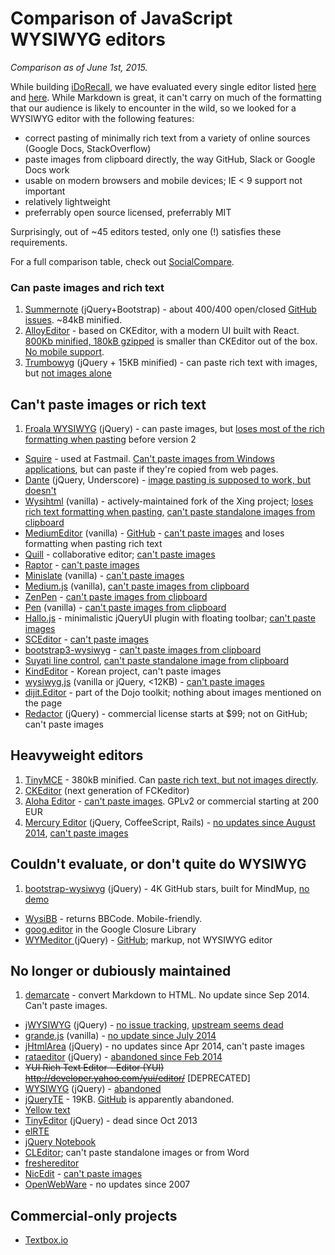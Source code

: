 # Comparison of JavaScript WYSIWYG editors

*Comparison as of June 1st, 2015.*

While building [iDoRecall](http://idorecall.com), we have evaluated every single editor listed [here](https://github.com/cheeaun/mooeditable/wiki/Comparison-of-Javascript-WYSIWYG-editors) and [here](http://designhuntr.com/jquery-text-editor-plugins/). While Markdown is great, it can't carry on much of the formatting that our audience is likely to encounter in the wild, so we looked for a WYSIWYG editor with the following features:

* correct pasting of minimally rich text from a variety of online sources (Google Docs, StackOverflow)
* paste images from clipboard directly, the way GitHub, Slack or Google Docs work
* usable on modern browsers and mobile devices; IE < 9 support not important
* relatively lightweight
* preferrably open source licensed, preferrably MIT

Surprisingly, out of ~45 editors tested, only one (!) satisfies these requirements.

For a full comparison table, check out [SocialCompare](http://socialcompare.com/en/comparison/javascript-online-rich-text-editors).

### Can paste images and rich text

1. [Summernote](http://summernote.org) (jQuery+Bootstrap) - about 400/400 open/closed [GitHub issues](https://github.com/summernote/summernote/issues). ~84kB minified.
2. [AlloyEditor](http://alloyeditor.com/demo/) - based on CKEditor, with a modern UI built with React. [800Kb minified, 180kB gzipped](https://github.com/liferay/alloy-editor/issues/229) is smaller than CKEditor out of the box. [No mobile support](https://github.com/liferay/alloy-editor/issues/226).
3. [Trumbowyg](http://alex-d.github.io/Trumbowyg/) (jQuery + 15KB minified) - can paste rich text with images, but [not images alone](https://github.com/Alex-D/Trumbowyg/issues/135)

## Can't paste images or rich text

1. [Froala WYSIWYG](https://froala.com/wysiwyg-editor) (jQuery) - can paste images, but [loses most of the rich formatting when pasting](https://github.com/froala/wysiwyg-editor/issues/552) before version 2
- [Squire](http://neilj.github.io/Squire/) - used at Fastmail. [Can't paste images from Windows applications](https://github.com/neilj/Squire/issues/93), but can paste if they're copied from web pages.
- [Dante](https://github.com/michelson/Dante) (jQuery, Underscore) - [image pasting is supposed to work, but doesn't](https://github.com/michelson/Dante/issues/33)
- [Wysihtml](http://wysihtml.com/) (vanilla) - actively-maintained fork of the Xing project; [loses rich text formatting when pasting](https://github.com/Voog/wysihtml/issues/180), [can't paste standalone images from clipboard](https://github.com/Voog/wysihtml/issues/163)
- [MediumEditor](https://yabwe.github.io/medium-editor/) (vanilla) - [GitHub](https://github.com/yabwe/medium-editor) - [can't paste images](https://github.com/yabwe/medium-editor/issues/657) and loses formatting when pasting rich text
- [Quill](http://quilljs.com/) - collaborative editor; [can't paste images](https://github.com/quilljs/quill/issues/137)
- [Raptor](http://www.raptor-editor.com/) - [can't paste images](https://github.com/PANmedia/raptor-editor/issues/56)
- [Minislate](https://github.com/olivier-m/minislate/) (vanilla) - [can't paste images](https://github.com/olivier-m/minislate/issues/7)
- [Medium.js](https://github.com/jakiestfu/Medium.js/) (vanilla), [can't paste images from clipboard](https://github.com/jakiestfu/Medium.js/issues/102)
- [ZenPen](http://zenpen.io) - [can't paste images from clipboard](https://github.com/tholman/zenpen/issues/119)
- [Pen](https://github.com/sofish/pen) (vanilla) - [can't paste images from clipboard](https://github.com/sofish/pen/issues/151)
- [Hallo.js](http://hallojs.org/) - minimalistic jQueryUI plugin with floating toolbar; [can't paste images](https://github.com/bergie/hallo/issues/234)
- [SCEditor](http://www.sceditor.com/) - [can't paste images](https://github.com/samclarke/SCEditor/issues/386)
- [bootstrap3-wysiwyg](http://bootstrap-wysiwyg.github.io/bootstrap3-wysiwyg/) - [can't paste images from clipboard](https://github.com/bootstrap-wysiwyg/bootstrap3-wysiwyg/issues/143)
- [Suyati line control](https://github.com/suyati/line-control/), [can't paste standalone image from clipboard](https://github.com/suyati/line-control/issues/26)
- [KindEditor](https://github.com/kindsoft/kindeditor/issues/184) - Korean project, can't paste images
- [wysiwyg.js](http://wysiwygjs.github.io/) (vanilla or jQuery, <12KB) - [can't paste images](https://github.com/wysiwygjs/wysiwyg.js/issues/33)
- [dijit.Editor](http://dojotoolkit.org/reference-guide/1.10/dijit/Editor.html) - part of the Dojo toolkit; nothing about images mentioned on the page
- [Redactor](http://imperavi.com/redactor/) (jQuery) - commercial license starts at $99; not on GitHub; can't paste images


## Heavyweight editors

1. [TinyMCE](http://tinymce.com/) - 380kB minified. Can [paste rich text, but not images directly](http://www.tinymce.com/develop/bugtracker_view.php?id=7537).
2. [CKEditor](http://ckeditor.com/) (next generation of FCKeditor)
3. [Aloha Editor](http://aloha-editor.com/) - [can't paste images](https://github.com/alohaeditor/Aloha-Editor/issues/1408). GPLv2 or commercial starting at 200 EUR
4. [Mercury Editor](http://jejacks0n.github.com/mercury/) (jQuery, CoffeeScript, Rails) - [no updates since August 2014](https://github.com/jejacks0n/mercury/issues/478), [can't paste images](https://github.com/jejacks0n/mercury/issues/480)


## Couldn't evaluate, or don't quite do WYSIWYG

1. [bootstrap-wysiwyg](https://github.com/mindmup/bootstrap-wysiwyg/) (jQuery) - 4K GitHub stars, built for MindMup, [no demo](https://github.com/steveathon/bootstrap-wysiwyg/issues/39)
- [WysiBB](https://github.com/wbb/WysiBB) - returns BBCode. Mobile-friendly.
- [goog.editor](https://github.com/google/closure-library/tree/master/closure/goog/demos/editor) in the Google Closure Library
- [WYMeditor ](http://wymeditor.github.io/wymeditor/) (jQuery) - [GitHub](https://github.com/wymeditor/wymeditor); markup, not WYSIWYG editor


## No longer or dubiously maintained

1. [demarcate](https://github.com/will-hart/demarcate.js/issues/41) - convert Markdown to HTML. No update since Sep 2014. Can't paste images.
- [jWYSIWYG](https://github.com/akzhan/jwysiwyg/) (jQuery) - [no issue tracking](https://github.com/akzhan/jwysiwyg/pull/23), [upstream seems dead](https://github.com/jwysiwyg/jwysiwyg/issues/317)
- [grande.js](https://github.com/mduvall/grande.js) (vanilla) - [no update since July 2014](https://github.com/mduvall/grande.js/issues/79)
- [jHtmlArea](http://jhtmlarea.codeplex.com/) (jQuery) - no updates since Apr 2014, can't paste images
- [rataeditor](http://github.com/jfuentesa/rataeditor) (jQuery) - [abandoned since Feb 2014](https://github.com/jfuentesa/rataeditor/issues/2)
- ~~YUI Rich Text Editor - Editor (YUI) http://developer.yahoo.com/yui/editor/~~ [DEPRECATED]
- [WYSIWYG](http://maccman.github.com/wysiwyg/) (jQuery) - [abandoned](https://github.com/maccman/wysiwyg/issues/3)
- [jQueryTE](http://jqueryte.com/) - 19KB. [GitHub](http://jqueryte.com/) is apparently abandoned.
- [Yellow text](https://github.com/stefanvermaas/yellow-text/issues/36)
- [TinyEditor](https://github.com/jessegreathouse/TinyEditor/) (jQuery) - dead since Oct 2013
- [elRTE](https://github.com/Studio-42/elRTE/issues/15)
- [jQuery Notebook](https://github.com/raphaelcruzeiro/jquery-notebook/issues/125)
- [CLEditor](https://groups.google.com/forum/#!topic/cleditor/npHzAY9RbD4); can't paste standalone images or from Word
- [freshereditor](https://github.com/mquan/freshereditor/issues/12)
- [NicEdit](https://github.com/danishkhan/NicEdit/issues/13) - [can't paste images](https://github.com/danishkhan/NicEdit/issues/14)
- [OpenWebWare](http://www.openwebware.com) - no updates since 2007


## Commercial-only projects

* [Textbox.io](http://textbox.io/pricing/)
